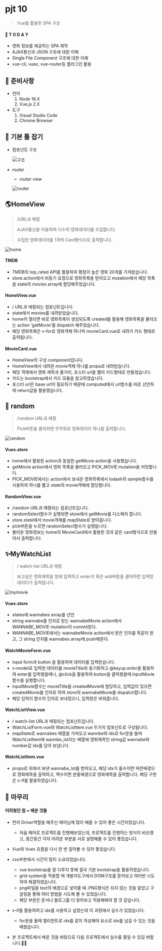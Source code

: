 # pjt 10

> Vue를 활용한 SPA 구성



#### 🧐 T O D A Y

-  영화 정보를 제공하는 SPA 제작 
-  AJAX통신과 JSON 구조에 대한 이해 
-  Single File Component 구조에 대한 이해 
-  vue-cli, vuex, vue-router등 플러그인 활용



## 🧱 준비사항

- 언어
  1. Node 16.X
  2. Vue.js 2.X
- 도구
  1. Visual Studio Code
  2. Chrome Browser





## 🔨 기본 틀 잡기

- 컴포넌트 구조

  ![구조](README_%EC%95%84%ED%98%84.assets/%EA%B5%AC%EC%A1%B0-16524530177741.PNG)



- router

  - router view

  ![router](README_%EC%95%84%ED%98%84.assets/router-16524531234782.PNG)







## 🌎HomeView

> /URL과 매핑
>
> AJAX통신을 이용하여 다수의 영화데이터를 수집합니다.
>
> 수집한 영화데이터를 1개씩 Card형식으로  출력합니다.



![home](README_%EC%95%84%ED%98%84.assets/home-16525296423141.PNG)

#### TMDB

- TMDB의 top_rated API를 활용하여 평점이 높은 영화 20개를 가져왔습니다.
- store.action에서 비동기 요청으로 영화목록을 받아오고 mutation에서 해당 목록을 state의 movies array에 할당해주었습니다.

#### HomeView.vue

-  / URL과 매핑되는 컴포넌트입니다.
- state에서 movies를 내려받았습니다.
- home이 열리면 바로 영화목록이 생성되도록 created를 활용해 영화목록을 불러오는 action 'getMovie'를 dispatch 해주었습니다.
- 해당 영화목록은 v-for로 영화객체 하나씩 movieCard.vue로 내려가 카드 형태로 출력됩니다.

#### MovieCard.vue

- HomeView의 구성 component입니다.
- HomeView에서 내려온 movie객체 하나를 props로 내려받습니다.
- 해당 객체에서 영화 제목과 줄거리, 포스터 url을 뽑아 카드형태로 만들었습니다.
- 카드는 bootstrap에서 카드 모듈을 참고하였습니다.
- 포스터 url은 base url이 필요하기 때문에 computed에서 url함수를 따로 선언하여 return값을 활용했습니다.



## 🌟 random

> /random URL과 매핑
>
> Pick버튼을 클릭하면 무작위로 영화데이터 하나를 출력합니다.

![random](README_%EC%95%84%ED%98%84.assets/random-16525304779032.PNG)

#### Vuex.store

- home에서 활용한 action과 동일한 getMovie action을 사용했습니다.
- getMovie action에서 영화 목록을 불러오고 PICK_MOVIE mutation을 커밋합니다.
- PICK_MOVIE에서는 action에서 보내온 영화목록에서 lodash의 sample함수를 사용하여 하나를 뽑고 state의 movie객체에 할당합니다.

#### RandomView.vue

- /random URL과 매핑되는 컴포넌트입니다.
- randomSelect함수가 실행되면 store에서 getMovie를 디스패치 합니다.
- store.state에서 movie객체를 mapState로 받아옵니다.
- pick버튼을 누르면 randomSelect함수가 실행됩니다.
- 불러온 영화정보는 home의 MovieCard에서 활용한 것과 같은 card형식으로 만들어서 출력합니다.



## ✨MyWatchList

> / watch-list URL과 매핑
>
> 보고싶은 영화제목을 창에 입력하고 enter키 혹은 add버튼을 클릭하면 입력한 데이터가 출력됩니다.

![mymovie](README_%EC%95%84%ED%98%84.assets/mymovie-16525333387703.PNG)

#### Vuex.store

- states에 wannabes array를 선언
- string wannabe를 인자로 받는 wannabeMovie action에서 WANNABE_MOVIE mutation이 commit된다.
- WANNABE_MOVIE에서는  wannabeMovie action에서 받은 인자를 똑같이 받고, 그 string 인자를 wannabes array에 push해준다.

#### WatchMovieForm.vue

- input form과 button 을 활용하여 데이터를 입력받습니다.
- v-model로 입력한 데이터를 movieTitle와 동기화하고 @keyup.enter을 활용하여 enter를 입력했을때나, @click을 활용하여 button을 클릭했을때 inputMovie함수를 실행합니다.
- inputMovie함수는 movieTitle을 createdMovie에 할당하고, 입력값이 있으면 createdMovie를 인자로 하여 store의 wannabeMovie를 dispatch합니다.
- 해당 입력이 함수의 인자로 보내졌으니, 입력창은 비워줍니다.

#### WatchListView.vue

-  / watch-list URL과 매핑되는 컴포넌트입니다.
-  WatchListForm.vue와 WatchListItem.vue 두가지 컴포넌트로 구성됩니다.
- mapState로 wannabes 배열을 가져오고 wannbe와 idx로 for문을 돌며 WatchListItem에 wannbe_lst라는 배열에 영화제목인 string값 wannabe와 number값 idx를 담아 보냅니다.

#### WatchListItem.vue

- props로 위에서 보낸 wannabe_lst를 받아오고, 해당 idx가 홀수이면 파란배경으로 영화제목을 출력하고, 짝수이면 분홍배경으로 영화제목을 출력합니다. 해당 구현은 v-if를 활용하였습니다.





## 💫 마무리

#### 어려웠던 점 + 배운 것들

- 먼저 Driver역할을 해주신 페어님께 많이 배울 수 있어 좋은 시간이었습니다. 
  - 처음 페어로 프로젝트를 진행해보았는데, 프로젝트를 진행하는 방식이 비슷했고, 중간중간 각자 어려운 부분을 서로 설명해줄 수 있어 좋았습니다.

- Vue와 Vuex 흐름을 다시 한 번 짚어볼 수 있어 좋았습니다.
- css부분에서 시간이 많이 소요되었습니다.
  - vue bootstrap을 잘 다루지 못해 결국 기본 bootstrap을 활용하였습니다.
  - grid system을 적용할 때 개발자도구에서 DOM구조를 뜯어보고 여러번 시도하여 해결하였습니다.
  - png파일을 text의 배경으로 넣어줄 때 .PNG형식은 되지 않는 것을 알았고 구글링을 통해 여러 방법을 시도해 볼 수 있었습니다. 
  - 해당 부분은 문서나 블로그를 더 찾아보고 적용해봐야 할 것 같습니다.

- v-if를 활용하려고 idx를 사용하고 싶었는데 이 과정에서 실수가 있었습니다. 
  - for문을 돌때 엘리먼트로 idx를 같이 작성해야 요소로 idx를 넘길 수 있는 것을 배웠습니다.

- 본 프로젝트에서 배운 것을 바탕으로 다음 프로젝트에서 실수를 줄일 수 있길 바랍니다.🙏🏻





